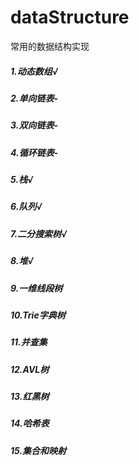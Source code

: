 # dataStructure
常用的数据结构实现
##### 1.动态数组√
##### 2.单向链表-
##### 3.双向链表-
##### 4.循环链表-
##### 5.栈√
##### 6.队列√
##### 7.二分搜索树√
##### 8.堆√
##### 9.一维线段树
##### 10.Trie字典树
##### 11.并查集
##### 12.AVL树 
##### 13.红黑树 
##### 14.哈希表 
##### 15.集合和映射 
